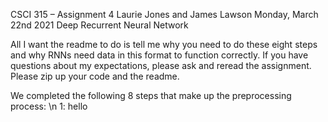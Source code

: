 CSCI 315 – Assignment 4
Laurie Jones and James Lawson
Monday, March 22nd 2021
Deep Recurrent Neural Network



All I want the readme to do is tell me why you need to do these eight steps and why RNNs need data in this format to function correctly. If you have questions about my expectations, please ask and reread the assignment. Please zip up your code and the readme. 


We completed the following 8 steps that make up the preprocessing process:
  \n 1: hello



